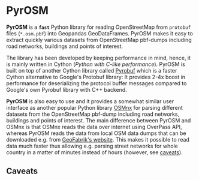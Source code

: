 # PyrOSM

**PyrOSM** is a **`fast`** Python library for reading OpenStreetMap from `protobuf` files (`*.osm.pbf`) into Geopandas GeoDataFrames. 
PyrOSM makes it easy to extract quickly various datasets from OpenStreetMap pbf-dumps including road networks, buildings and points of interest. 

The library has been developed by keeping performance in mind, hence, it is mainly written in Cython (*Python with C-like performance*).
PyrOSM is built on top of another Cython library called [Pyrobuf](https://github.com/appnexus/pyrobuf) which is a faster Cython alternative 
to Google's Protobuf library: It provides 2-4x boost in performance for deserializing the protocol buffer messages compared to 
Google's own Pyrobuf library with C++ backend. 
 
**PyrOSM** is also easy to use and it provides a somewhat similar user interface as another popular Python library [OSMnx](https://github.com/gboeing/osmnx)
for parsing different datasets from the OpenStreetMap pbf-dump including road networks, buildings and points of interest. The main difference between 
PyrOSM and OSMnx is that OSMnx reads the data over internet using OverPass API, whereas PyrOSM reads the data from local OSM data dumps
that can be downloaded e.g. from [GeoFabrik's website](http://download.geofabrik.de/). This makes it possible to read data much faster thus 
allowing e.g. parsing street networks for whole country in a matter of minutes instead of hours (however, see [caveats](#caveats)).  

## Caveats


